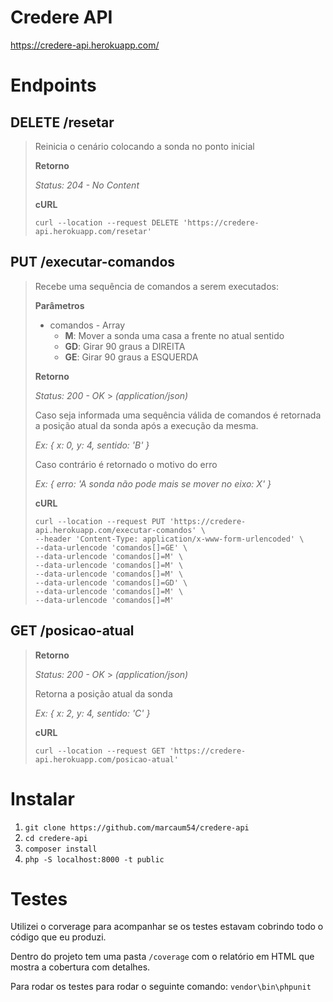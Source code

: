 # Credere API

https://credere-api.herokuapp.com/

# Endpoints

## DELETE /resetar

> Reinicia o cenário colocando a sonda no ponto inicial
>
> **Retorno**
>
> _Status: 204 - No Content_
>
> **cURL**
>
> ```curl --location --request DELETE 'https://credere-api.herokuapp.com/resetar'```

## PUT /executar-comandos

> Recebe uma sequência de comandos a serem executados:
>
> **Parâmetros**
>
> -   comandos - Array
>     -   **M**: Mover a sonda uma casa a frente no atual sentido
>     -   **GD**: Girar 90 graus a DIREITA
>     -   **GE**: Girar 90 graus a ESQUERDA
>
> **Retorno**
>
> _Status: 200 - OK_ > _(application/json)_
>
> Caso seja informada uma sequência válida de comandos é retornada a posição atual da sonda após a execução da mesma.
>
> _Ex: { x: 0, y: 4, sentido: 'B' }_
>
> Caso contrário é retornado o motivo do erro
>
> _Ex: { erro: 'A sonda não pode mais se mover no eixo: X' }_
>
> **cURL**
>
> ```
> curl --location --request PUT 'https://credere-api.herokuapp.com/executar-comandos' \
> --header 'Content-Type: application/x-www-form-urlencoded' \
> --data-urlencode 'comandos[]=GE' \
> --data-urlencode 'comandos[]=M' \
> --data-urlencode 'comandos[]=M' \
> --data-urlencode 'comandos[]=M' \
> --data-urlencode 'comandos[]=GD' \
> --data-urlencode 'comandos[]=M' \
> --data-urlencode 'comandos[]=M'
> ```

## GET /posicao-atual

> **Retorno**
>
> _Status: 200 - OK_ > _(application/json)_
>
> Retorna a posição atual da sonda
>
> _Ex: { x: 2, y: 4, sentido: 'C' }_
>
> **cURL**
>
> ```curl --location --request GET 'https://credere-api.herokuapp.com/posicao-atual'```

# Instalar

1. `git clone https://github.com/marcaum54/credere-api`
2. `cd credere-api`
3. `composer install`
4. `php -S localhost:8000 -t public`

# Testes

Utilizei o corverage para acompanhar se os testes estavam cobrindo todo o código que eu produzi.

Dentro do projeto tem uma pasta ```/coverage``` com o relatório em HTML que mostra a cobertura com detalhes.

Para rodar os testes para rodar o seguinte comando: ```vendor\bin\phpunit```
